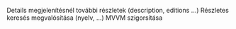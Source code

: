 Details megjelenítésnél további részletek (description, editions ...)
Részletes keresés megvalósítása (nyelv, ...)
MVVM szigorsítása
